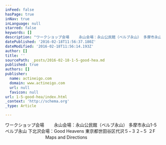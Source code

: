 ```yaml
---
inFeed: false
hasPage: true
inNav: true
inLanguage: null
starred: false
keywords: []
description: "ワークショップ会場 　　永山会場：永山公民館（ベルブ永山） 多摩市永山1-5　ベルブ永山  下北沢会場：Good Heavens 東京都世田谷区代沢５−３２−５ ２F\_　　　　　　　　　 \_   Maps and Directions"
datePublished: '2016-02-18T11:56:37.180Z'
dateModified: '2016-02-18T11:56:14.193Z'
author: []
title: ''
sourcePath: _posts/2016-02-18-1-5-good-hea.md
published: true
authors: []
publisher:
  name: actineigo.com
  domain: www.actineigo.com
  url: null
  favicon: null
url: 1-5-good-hea/index.html
_context: 'http://schema.org'
_type: Article

---
```

ワークショップ会場 　　永山会場：永山公民館（ベルブ永山） 多摩市永山1-5　ベルブ永山 下北沢会場：Good Heavens 東京都世田谷区代沢５−３２−５ ２F 　　　　　　　　　   Maps and Directions